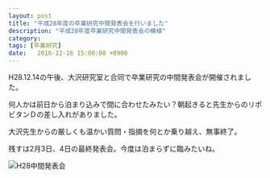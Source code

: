 ```yaml
---
layout: post
title: "平成28年度の卒業研究中間発表会を行いました"
description: "平成28年度卒業研究中間発表会の模様"
category:
tags: [卒業研究]
date:   2016-12-16 15:00:00 +0900
---
```

H28.12.14の午後、大沢研究室と合同で卒業研究の中間発表会が開催されました。

何人かは前日から泊まり込みで間に合わせたみたい？朝起きると先生からのリポビタンＤの差し入れがありました。

大沢先生からの厳しくも温かい質問・指摘を何とか乗り越え、無事終了。

残すは2月3日、4日の最終発表会。今度は泊まらずに臨みたいね。

![H28中間発表会](20161214interim_report.jpg)
